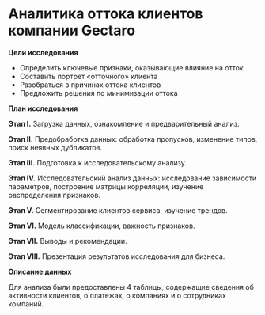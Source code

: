 <h1>Аналитика оттока клиентов компании Gectaro</h1>

**Цели исследования**

- Определить ключевые признаки, оказывающие влияние на отток
- Составить портрет «отточного» клиента
- Разобраться в причинах оттока клиентов
- Предложить решения по минимизации оттока

**План исследования**

**Этап I.** Загрузка данных, ознакомление и предварительный анализ.

**Этап II.** Предобработка данных: обработка пропусков, изменение типов, поиск неявных дубликатов.

**Этап III.** Подготовка к исследовательскому анализу.

**Этап IV.** Исследовательский анализ данных: исследование зависимости параметров, построение матрицы корреляции, изучение распределения признаков.

**Этап V.** Сегментирование клиентов сервиса, изучение трендов.

**Этап VI.** Модель классификации, важность признаков.

**Этап VII.** Выводы и рекомендации.

**Этап VIII.** Презентация результатов исследования для бизнеса.


**Описание данных**

Для анализа были предоставлены 4 таблицы, содержащие сведения об активности клиентов, о платежах, о компаниях и о сотрудниках компаний. 




